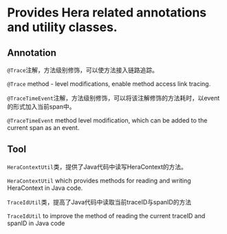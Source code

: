 # Provides Hera related annotations and utility classes.

## Annotation

`@Trace`注解，方法级别修饰，可以使方法接入链路追踪。

`@Trace` method - level modifications, enable method access link tracing.

`@TraceTimeEvent`注解，方法级别修饰，可以将该注解修饰的方法耗时，以event的形式加入当前span中。

`@TraceTimeEvent` method level modification, which can be added to the current span as an event.

## Tool

`HeraContextUtil`类，提供了Java代码中读写HeraContext的方法。

`HeraContextUtil` which provides methods for reading and writing HeraContext in Java code.

`TraceIdUtil`类，提高了Java代码中读取当前traceID与spanID的方法

`TraceIdUtil` to improve the method of reading the current traceID and spanID in Java code